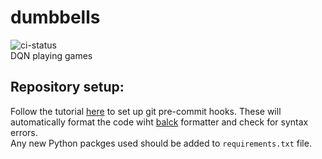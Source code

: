 # dumbbells
![ci-status](https://github.com/donatastamosauskas/dumbbells/actions/workflows/python-app.yml/badge.svg)  
DQN playing games  

## Repository setup:
Follow the tutorial [here](https://pre-commit.com/#install) to set up git pre-commit hooks. These will automatically format the code wiht [balck](https://github.com/psf/black) formatter and check for syntax errors.  
Any new Python packges used should be added to `requirements.txt` file.  

